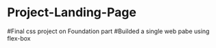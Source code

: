 # Project-Landing-Page
#Final css project on Foundation part
#Builded a single web pabe using flex-box 
